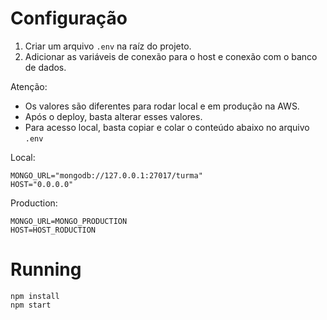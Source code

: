 # Configuração
1. Criar um arquivo `.env` na raíz do projeto.
2. Adicionar as variáveis de conexão para o host e conexão com o banco de dados.

Atenção:  
  - Os valores são diferentes para rodar local e em produção na AWS.  
  - Após o deploy, basta alterar esses valores.
  - Para acesso local, basta copiar e colar o conteúdo abaixo no arquivo `.env`  
  

Local: 
```
MONGO_URL="mongodb://127.0.0.1:27017/turma"
HOST="0.0.0.0" 

```

Production: 
```
MONGO_URL=MONGO_PRODUCTION
HOST=HOST_RODUCTION

```


# Running

```
npm install
npm start
```
